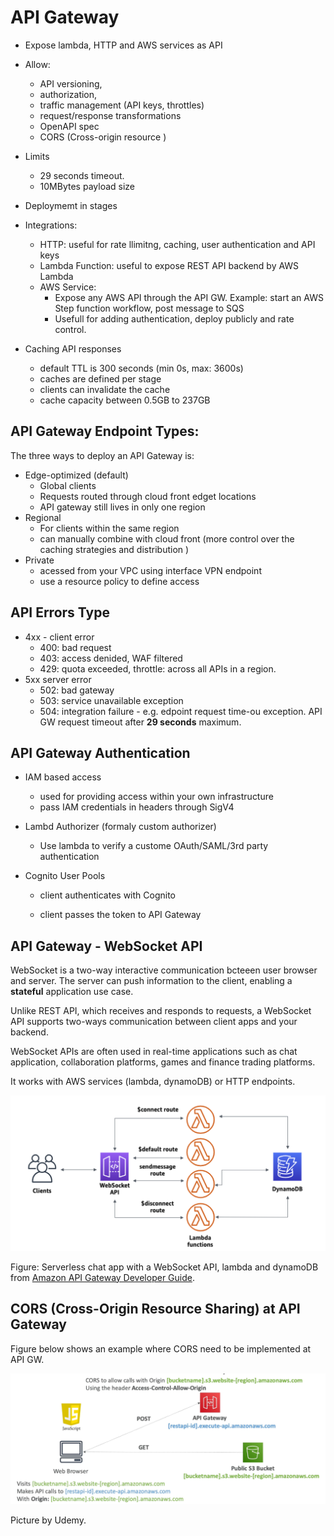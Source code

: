 # API Gateway

- Expose lambda, HTTP and AWS services as API
- Allow: 
  - API versioning, 
  - authorization, 
  - traffic management (API keys, throttles)
  - request/response transformations
  - OpenAPI spec
  - CORS (Cross-origin resource )
- Limits
  - 29 seconds timeout.
  - 10MBytes payload size
- Deploymemt in stages
- Integrations:
  - HTTP: useful for rate llimitng, caching, user authentication and API keys
  - Lambda Function: useful to expose REST API backend by AWS Lambda
  - AWS Service: 
    - Expose any AWS API through the API GW. Example: start an AWS Step function workflow, post message to SQS
    - Usefull for adding authentication, deploy publicly and rate control.
  
- Caching API responses
  - default TTL is 300 seconds (min 0s, max: 3600s)
  - caches are defined per stage
  - clients can invalidate the cache
  - cache capacity between 0.5GB to 237GB
  



## API Gateway Endpoint Types:

The three ways to deploy an API Gateway is:

- Edge-optimized (default)
  - Global clients
  - Requests routed through cloud front edget locations
  - API gateway still lives in only one region
- Regional
  - For clients within the same region
  - can manually combine with cloud front (more control over the caching strategies and distribution )
- Private
  - acessed from your VPC using interface VPN endpoint
  - use a resource policy to define access





## API Errors Type

- 4xx - client error
  - 400: bad request
  - 403: access denided, WAF filtered
  - 429: quota exceeded, throttle: across all APIs in a region.
- 5xx server error
  - 502: bad gateway
  - 503: service unavailable exception
  - 504: integration failure - e.g. edpoint request time-ou exception. API GW request timeout after **29 seconds** maximum.



## API Gateway Authentication

- IAM based access

  - used for providing access within your own infrastructure
  - pass IAM credentials in headers through SigV4

- Lambd Authorizer (formaly custom authorizer)

  - Use lambda to verify a custome OAuth/SAML/3rd party authentication

- Cognito User Pools

  - client authenticates with Cognito

  - client passes the token to API Gateway



## API Gateway - WebSocket API

WebSocket is a two-way interactive communication bcteeen user browser and server. The server can push information to the client, enabling a **stateful** application use case.

Unlike REST API, which receives and responds to requests, a WebSocket API supports two-ways communication between client apps and your backend.

WebSocket APIs are often used in real-time applications such as chat application, collaboration platforms, games and finance trading platforms.

It works with AWS services (lambda, dynamoDB) or HTTP endpoints.



![image-20240129084724727](./assets/image-20240129084724727.png)

Figure: Serverless chat app with a WebSocket API, lambda and dynamoDB from [Amazon API Gateway Developer Guide](https://docs.aws.amazon.com/apigateway/latest/developerguide/websocket-api-chat-app.html).





## CORS (Cross-Origin Resource Sharing) at API Gateway

Figure below shows an example where CORS need to be implemented at API GW.

![image-20240218091726697](./assets/image-20240218091726697.png)

Picture by Udemy.
